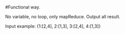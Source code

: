 #Functional way.

No variable, no loop, only mapReduce.
Output all result.

Input example: {1:[2,4], 2:[1,3], 3:[2,4], 4:[1,3]}
